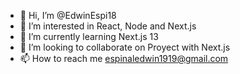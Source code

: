- 👋 Hi, I’m @EdwinEspi18
- 👀 I’m interested in React, Node and Next.js
- 🌱 I’m currently learning Next.js 13
- 🤗 I’m looking to collaborate on Proyect with Next.js 
- 📫 How to reach me espinaledwin1919@gmail.com

<!---
EdwinEspi18/EdwinEspi18 is a ✨ special ✨ repository because its `README.md` (this file) appears on your GitHub profile.
You can click the Preview link to take a look at your changes.
--->

